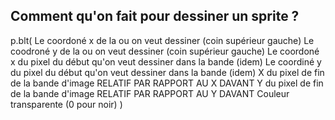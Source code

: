 ## Comment qu'on fait pour dessiner un sprite ?

p.blt(
    Le coordoné x de la ou on veut dessiner (coin supérieur gauche)
    Le coodroné y de la ou on veut dessiner (coin supérieur gauche)
    Le coordoné x du pixel du début qu'on veut dessiner dans la bande (idem)
    Le coordiné y du pixel du début qu'on veut dessiner dans la bande (idem)
    X du pixel de fin de la bande d'image RELATIF PAR RAPPORT AU X DAVANT
    Y du pixel de fin de la bande d'image RELATIF PAR RAPPORT AU Y DAVANT
    Couleur transparente (0 pour noir)
)

